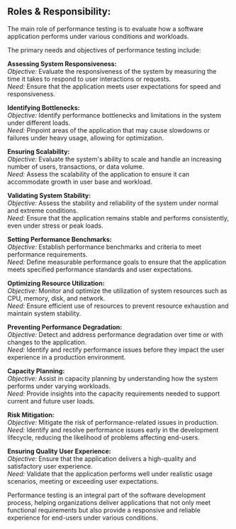 ## Roles & Responsibility:
The main role of performance testing is to evaluate how a software application performs under various conditions and workloads.    

The primary needs and objectives of performance testing include:  

**Assessing System Responsiveness:**   
_Objective:_ Evaluate the responsiveness of the system by measuring the time it takes to respond to user interactions or requests.   
_Need:_ Ensure that the application meets user expectations for speed and responsiveness.   

**Identifying Bottlenecks:**   
_Objective:_ Identify performance bottlenecks and limitations in the system under different loads.   
_Need:_ Pinpoint areas of the application that may cause slowdowns or failures under heavy usage, allowing for optimization.

**Ensuring Scalability:**   
_Objective:_ Evaluate the system's ability to scale and handle an increasing number of users, transactions, or data volume.   
_Need:_ Assess the scalability of the application to ensure it can accommodate growth in user base and workload.

**Validating System Stability:**   
_Objective:_ Assess the stability and reliability of the system under normal and extreme conditions.   
_Need:_ Ensure that the application remains stable and performs consistently, even under stress or peak loads.

**Setting Performance Benchmarks:**   
_Objective:_ Establish performance benchmarks and criteria to meet performance requirements.   
_Need:_ Define measurable performance goals to ensure that the application meets specified performance standards and user expectations.

**Optimizing Resource Utilization:**   
_Objective:_ Monitor and optimize the utilization of system resources such as CPU, memory, disk, and network.   
_Need:_ Ensure efficient use of resources to prevent resource exhaustion and maintain system stability.

**Preventing Performance Degradation:**   
_Objective:_ Detect and address performance degradation over time or with changes to the application.   
_Need:_ Identify and rectify performance issues before they impact the user experience in a production environment.

**Capacity Planning:**   
_Objective:_ Assist in capacity planning by understanding how the system performs under varying workloads.   
_Need:_ Provide insights into the capacity requirements needed to support current and future user loads.

**Risk Mitigation:**   
_Objective:_ Mitigate the risk of performance-related issues in production.   
_Need:_ Identify and resolve performance issues early in the development lifecycle, reducing the likelihood of problems affecting end-users.

**Ensuring Quality User Experience:**   
_Objective:_ Ensure that the application delivers a high-quality and satisfactory user experience.   
_Need:_ Validate that the application performs well under realistic usage scenarios, meeting or exceeding user expectations.

Performance testing is an integral part of the software development process, helping organizations deliver applications that not only meet functional requirements but also provide a responsive and reliable experience for end-users under various conditions.

